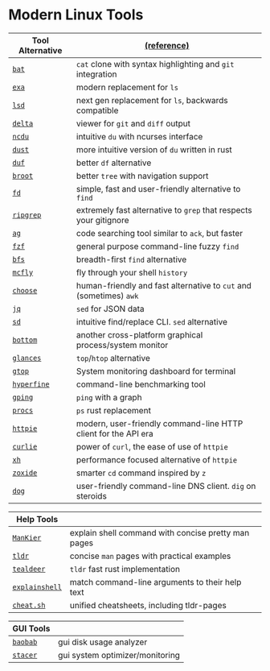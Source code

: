 # Modern Linux Tools

|Tool Alternative|[(reference)](https://github.com/ibraheemdev/modern-unix)|
|----------------|-----------|
|[`bat`](https://github.com/sharkdp/bat)|`cat` clone with syntax highlighting and `git` integration|
|[`exa`](https://github.com/ogham/exa)|modern replacement for `ls`|
|[`lsd`](https://github.com/Peltoche/lsd)|next gen replacement for `ls`, backwards compatible|
|[`delta`](https://github.com/dandavison/delta)|viewer for `git` and `diff` output|
|[`ncdu`](https://dev.yorhel.nl/ncdu)|intuitive `du` with ncurses interface|
|[`dust`](https://github.com/bootandy/dust)|more intuitive version of `du` written in rust|
|[`duf`](https://github.com/muesli/duf)|better `df` alternative|
|[`broot`](https://github.com/Canop/broot)|better `tree` with navigation support|
|[`fd`](https://github.com/sharkdp/fd)|simple, fast and user-friendly alternative to `find`|
|[`ripgrep`](https://github.com/BurntSushi/ripgrep)|extremely fast alternative to `grep` that respects your gitignore|
|[`ag`](https://github.com/ggreer/the_silver_searcher)|code searching tool similar to `ack`, but faster|
|[`fzf`](https://github.com/junegunn/fzf)|general purpose command-line fuzzy `find`|
|[`bfs`](https://github.com/tavianator/bfs)|breadth-first `find` alternative|
|[`mcfly`](https://github.com/cantino/mcfly)|fly through your shell `history`|
|[`choose`](https://github.com/theryangeary/choose)|human-friendly and fast alternative to `cut` and (sometimes) `awk`|
|[`jq`](https://github.com/stedolan/jq)|`sed` for JSON data|
|[`sd`](https://github.com/chmln/sd)|intuitive find/replace CLI. `sed` alternative|
|[`bottom`](https://github.com/ClementTsang/bottom)|another cross-platform graphical process/system monitor|
|[`glances`](https://github.com/nicolargo/glances)|`top`/`htop` alternative|
|[`gtop`](https://github.com/aksakalli/gtop)|System monitoring dashboard for terminal|
|[`hyperfine`](https://github.com/sharkdp/hyperfine)|command-line benchmarking tool|
|[`gping`](https://github.com/orf/gping)|`ping` with a graph|
|[`procs`](https://github.com/dalance/procs)|`ps` rust replacement|
|[`httpie`](https://github.com/httpie/httpie)|modern, user-friendly command-line HTTP client for the API era|
|[`curlie`](https://github.com/rs/curlie)|power of `curl`, the ease of use of `httpie`|
|[`xh`](https://github.com/ducaale/xh)|performance focused alternative of `httpie`|
|[`zoxide`](https://github.com/ajeetdsouza/zoxide)|smarter `cd` command inspired by `z`|
|[`dog`](https://github.com/ogham/dog)|user-friendly command-line DNS client. `dig` on steroids|

|Help Tools||
|----------|--|
|[`ManKier`](https://www.mankier.com/)|explain shell command with concise pretty man pages|
|[`tldr`](https://github.com/tldr-pages/tldr)|concise `man` pages with practical examples|
|[`tealdeer`](https://github.com/dbrgn/tealdeer)|`tldr` fast rust implementation|
|[`explainshell`](https://explainshell.com/)|match command-line arguments to their help text|
|[`cheat.sh`](https://cheat.sh/)|unified cheatsheets, including tldr-pages|

|GUI Tools||
|---------|--|
|[`baobab`](https://gitlab.gnome.org/GNOME/baobab)|gui disk usage analyzer|
|[`stacer`](https://github.com/oguzhaninan/Stacer)|gui system optimizer/monitoring|
